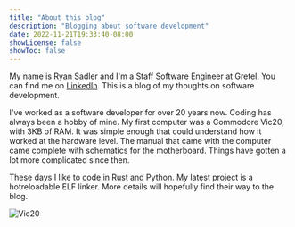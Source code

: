 ```yaml
---
title: "About this blog"
description: "Blogging about software development"
date: 2022-11-21T19:33:40-08:00
showLicense: false
showToc: false
---
```



My name is Ryan Sadler and I'm a Staff Software Engineer at Gretel.  You can find me on
[LinkedIn](https://www.linkedin.com/in/ryansadler/). This is a blog of my thoughts on software development.

I've worked as a software developer for over 20 years now.  Coding has always been a hobby of mine.  My
first computer was a Commodore Vic20, with 3KB of RAM.  It was simple enough that could understand
how it worked at the hardware level. The manual that came with the computer came complete with schematics for the motherboard.  Things have gotten a lot more complicated since then.

These days I like to code in Rust and Python.  My latest project is a hotreloadable ELF linker.
More details will hopefully find their way to the blog.

![Vic20](https://upload.wikimedia.org/wikipedia/commons/1/18/Commodore_Vic-20_Splash.png)
